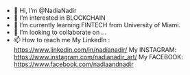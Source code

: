 - 👋 Hi, I’m @NadiaNadir
- 👀 I’m interested in BLOCKCHAIN
- 🌱 I’m currently learning FINTECH from University of Miami.
- 💞️ I’m looking to collaborate on ...
- 📫 How to reach me 
My LinkedIn :  https://www.linkedin.com/in/nadianadir/
My INSTAGRAM: https://www.instagram.com/nadianadir_art/
My FACEBOOK: https://www.facebook.com/nadiaandnadir


<!---
NadiaNadir/NadiaNadir is a ✨ special ✨ repository because its `README.md` (this file) appears on your GitHub profile.
You can click the Preview link to take a look at your changes.
--->
